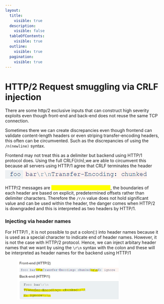 ```yaml
---
layout:
  title:
    visible: true
  description:
    visible: false
  tableOfContents:
    visible: true
  outline:
    visible: true
  pagination:
    visible: true
---
```


# HTTP/2 Request smuggling via CRLF injection

There are some http/2 exclusive inputs that can construct high severity exploits even though front-end and back-end does not reuse the same TCP connection.&#x20;

Sometimes there we can create discrepancies even though frontend can validate content-length headers or even striping transfer-encoding headers, this often can be circumvented. Such as the discrepancies of using the `/n(newline)` syntax.

Frontend may not treat this as a delimiter but backend using HTTP/1 protocol does. Using the full CRLF(/r/n),we are able to circumvent this because all servers using HTTP/1 agree that CRLF terminates the header\
![](<../../../.gitbook/assets/image (72).png>)

HTTP/2 messages are <mark style="color:yellow;">binary rather than text-based</mark>, the boundaries of each header are based on explicit, predetermined offsets rather than delimiter characters.  Therefore the `/r/n` value does not hold significant value and can be used within the header, the danger comes when HTTP/2 is downgraded and this is interpreted as two headers by HTTP/1.

### Injecting via header names <a href="#injecting-via-header-names" id="injecting-via-header-names"></a>

For HTTP/1 , it is not possible to put a colon(:) into header names because it is used as a special character to indicate end of header names. However, it is not the case with HTTP/2 protocol. Hence, we can inject arbitary header names that we want by using the `\r\n` syntax with the colon and these will be interpreted as header names for the backend using HTTP/1

<figure><img src="../../../.gitbook/assets/image (48).png" alt="" width="331"><figcaption></figcaption></figure>

